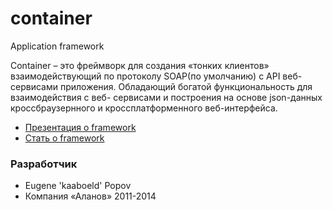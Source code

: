 container
=========
Application framework

Container – это фреймворк для создания «тонких клиентов»
взаимодействующий по протоколу SOAP(по умолчанию) с API веб-сервисами приложения.
Обладающий богатой функциональность для взаимодействия с веб-
сервисами и построения на основе json-данных кроссбраузернного
и кроссплатформенного веб-интерфейса.

+ [Презентация о framework](https://github.com/kaaboeld/container/blob/master/docs/iscmp-container.pdf)
+ [Стать о framework](https://docs.google.com/document/d/1wgwwkqdjTO32Pgm5PbsIwQQNKNkRSposSOoXU5-ey_o/edit?usp=sharing)

### Разработчик
+ Eugene 'kaaboeld' Popov
+ Компания «Аланов» 2011-2014



